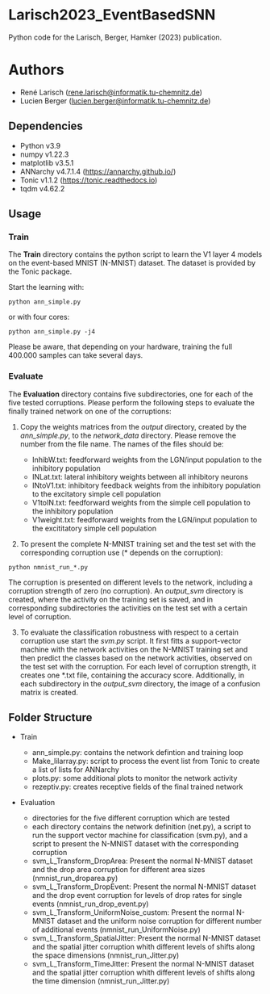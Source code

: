 # Larisch2023_EventBasedSNN

Python code for the Larisch, Berger, Hamker (2023) publication.


# Authors

- René Larisch (rene.larisch@informatik.tu-chemnitz.de)
- Lucien Berger (lucien.berger@informatik.tu-chemnitz.de)

## Dependencies

- Python v3.9
- numpy v1.22.3
- matplotlib v3.5.1
- ANNarchy v4.7.1.4 (https://annarchy.github.io/)
- Tonic v1.1.2 (https://tonic.readthedocs.io)
- tqdm v4.62.2

## Usage

### Train

The **Train** directory contains the python script to learn the V1 layer 4 models on the event-based MNIST (N-MNIST) dataset.
The dataset is provided by the Tonic package.

Start the learning with:

```
python ann_simple.py
```

or with four cores:

```
python ann_simple.py -j4
```

Please be aware, that depending on your hardware, training the full $400.000$ samples can take several days.


### Evaluate

The **Evaluation** directory contains five subdirectories, one for each of the five tested corruptions.
Please perform the following steps to evaluate the finally trained network on one of the corruptions:

1. Copy the weights matrices from the *output* directory, created by the *ann_simple.py*, to the *network_data* directory.
   Please remove the number from the file name. The names of the files should be:
    - InhibW.txt: feedforward weights from the LGN/input population to the inhibitory population
    - INLat.txt: lateral inhibitory weights between all inhibitory neurons
    - INtoV1.txt: inhibitory feedback weights from the inhibitory population to the excitatory simple cell population
    - V1toIN.txt: feedforward weights from the simple cell population to the inhibitory population
    - V1weight.txt: feedforward weights from the LGN/input population to the excititatory simple cell population

2. To present the complete N-MNIST training set and the test set with the corresponding corruption use (* depends on the corruption):

```
python nmnist_run_*.py
```

The corruption is presented on different levels to the network, including a corruption strength of zero (no corruption). 
An *output_svm* directory is created, where the activity on the training set is saved, and in corresponding subdirectories the activities on the test set with a certain level of corruption.

3. To evaluate the classification robustness with respect to a certain corruption use start the *svm.py* script.
It first fitts a support-vector machine with the network activities on the N-MNIST training set and then predict the classes based on the network activities, observed on the test set with the corruption.
For each level of corruption strength, it creates one *.txt file, containing the accuracy score.
Additionally, in each subdirectory in the *output_svm* directory, the image of a confusion matrix is created.

## Folder Structure

- Train
    - ann_simple.py: contains the network defintion and training loop
    - Make_lilarray.py: script to process the event list from Tonic to create a list of lists for ANNarchy
    - plots.py: some additional plots to monitor the network activity
    - rezeptiv.py: creates receptive fields of the final trained network
       
- Evaluation
    - directories for the five different corruption which are tested
    - each directory contains the network definition (net.py), a script to run the support vector machine for classification (svm.py), and a script to present the N-MNIST dataset with the corresponding corruption
    - svm_L_Transform_DropArea: Present the normal N-MNIST dataset and the drop area corruption for different area sizes (nmnist_run_droparea.py)
    - svm_L_Transform_DropEvent: Present the normal N-MNIST dataset and the drop event corruption for levels of drop rates for single events (nmnist_run_drop_event.py)
    - svm_L_Transform_UniformNoise_custom: Present the normal N-MNIST dataset and the uniform noise corruption for different number of additional events (nmnist_run_UniformNoise.py)
    - svm_L_Transform_SpatialJitter: Present the normal N-MNIST dataset and the spatial jitter corruption whith different levels of shifts along the space dimensions (nmnist_run_Jitter.py)
    - svm_L_Transform_TimeJitter: Present the normal N-MNIST dataset and the spatial jitter corruption whith different levels of shifts along the time dimension (nmnist_run_Jitter.py)


